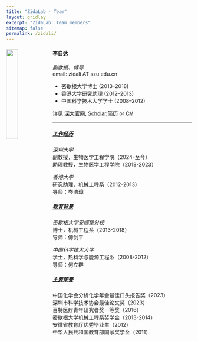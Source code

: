 ```yaml
---
title: "ZidaLab - Team"
layout: gridlay
excerpt: "ZidaLab: Team members"
sitemap: false
permalink: /zidali/
---
```

<div class="row">
<div class="col-sm-6 clearfix">
  <img src="{{ site.url }}{{ site.baseurl }}/images/teampic/Zida.jpg" class="img-responsive" width="25%" style="float: left" />
  <h4>李自达</h4>
  <i>副教授、博导</i> <br>
  email: zidali AT szu.edu.cn<br>
  <ul style="overflow: hidden">
  <li>密歇根大学博士 (2013–2018)</li>
  <li>香港大学研究助理 (2012–2013)</li>
  <li>中国科学技术大学学士 (2008–2012)</li>
  </ul>
  详见 <a href = "https://bme.szu.edu.cn/info/1164/1826.htm" target="_blank">深大官网</a>, <a href = "https://scholar.google.com/citations?user=9s8iCB0AAAAJ&amp;hl=en" target="_blank">Scholar</a>,<a href="{{ site.url }}{{ site.baseurl }}/downloads/CV-Chinese.pdf" target="_blank">简历</a> or <a href="{{ site.url }}{{ site.baseurl }}/downloads/CV-English.pdf" target="_blank">CV</a>
</div>

</div>
<hr>



<h5><u>工作经历</u></h5>
<i>深圳大学</i><br>
副教授，生物医学工程学院（2024-至今）<br>
助理教授，生物医学工程学院（2018-2023）<br>

<i>香港大学</i><br>
研究助理，机械工程系（2012-2013）<br>
导师：岑浩璋

<h5><u>教育背景</u></h5>
<i>密歇根大学安娜堡分校</i><br>
博士，机械工程系（2013-2018）<br>
导师：傅剑平

<i>中国科学技术大学</i><br>
学士，热科学与能源工程系（2008-2012）<br>
导师：何立群

<h5><u>主要荣誉</u></h5>
中国化学会分析化学年会最佳口头报告奖（2023）<br>
深圳市科学技术协会最佳论文奖（2023）<br>
百特医疗青年研究者奖一等奖（2016）<br>
密歇根大学机械工程系奖学金（2013-2014）<br>
安徽省教育厅优秀毕业生（2012）<br>
中华人民共和国教育部国家奖学金（2011）